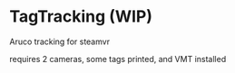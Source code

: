 # TagTracking (WIP)
Aruco tracking for steamvr

requires 2 cameras, some tags printed, and VMT installed
